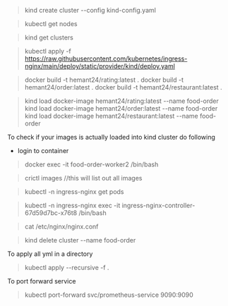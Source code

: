 > kind create cluster --config kind-config.yaml 

>  kubectl get nodes

> kind get clusters


> kubectl apply -f https://raw.githubusercontent.com/kubernetes/ingress-nginx/main/deploy/static/provider/kind/deploy.yaml

> docker build -t hemant24/rating:latest .
> docker build -t hemant24/order:latest .
> docker build -t hemant24/restaurant:latest .

> kind load docker-image hemant24/rating:latest --name food-order
> kind load docker-image hemant24/order:latest --name food-order
> kind load docker-image hemant24/restaurant:latest --name food-order

To check if your images is actually loaded into kind cluster do following

- login to container

> docker exec -it food-order-worker2 /bin/bash

> crictl images //this will list out all images



> kubectl -n ingress-nginx get pods

> kubectl -n ingress-nginx exec -it  ingress-nginx-controller-67d59d7bc-x76t8 /bin/bash

> cat /etc/nginx/nginx.conf


> kind delete cluster --name food-order 

To apply all yml in a directory

> kubectl apply --recursive -f .

To port forward service 
> kubectl port-forward svc/prometheus-service 9090:9090